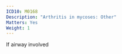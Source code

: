 ```yaml
---
ICD10: M0168
Description: "Arthritis in mycoses: Other"
Matters: Yes
Weight: 1
---
```

If airway involved
